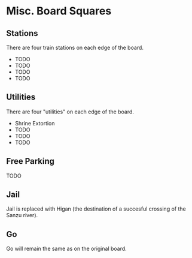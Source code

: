Misc. Board Squares
===================

Stations
--------

There are four train stations on each edge of the board.

- TODO
- TODO
- TODO
- TODO

Utilities
---------

There are four "utilities" on each edge of the board.

- Shrine Extortion
- TODO
- TODO
- TODO

Free Parking
------------

TODO

Jail
----

Jail is replaced with Higan (the destination of a succesful crossing of the Sanzu river).

Go
--

Go will remain the same as on the original board.
